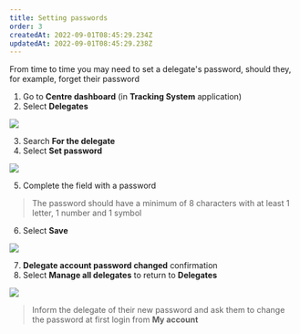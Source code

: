 ```yaml
---
title: Setting passwords
order: 3
createdAt: 2022-09-01T08:45:29.234Z
updatedAt: 2022-09-01T08:45:29.238Z
---
```

From time to time you may need to set a delegate's password, should they, for example, forget their password​

1. Go to **Centre dashboard** (in **Tracking System** application) ​
2. Select **Delegates**​

![](/img/cm-6-09-Passwords.jpg)

3. Search **For the delegate​**
4. Select **Set password ​**

![](/img/cm-6-10-Passwords.jpg)

5. Complete the field with a password​

> The password should have a minimum of 8 characters with at least 1 letter, 1 number and 1 symbol​​

6. Select **Save** ​

![](/img/cm-6-11-Passwords.jpg)

7. **Delegate account password changed** confirmation  ​
8. Select **Manage all delegates** to return to **Delegates** ​

![](/img/cm-6-12-Passwords.jpg)

> Inform the delegate of their new password and ask them to change the password at first login from **My account ​**